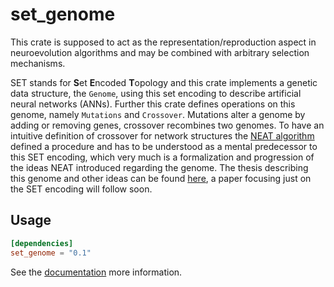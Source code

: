 # set_genome

This crate is supposed to act as the representation/reproduction aspect in neuroevolution algorithms and may be combined with arbitrary selection mechanisms.

SET stands for **S**et **E**ncoded **T**opology and this crate implements a genetic data structure, the `Genome`,
using this set encoding to describe artificial neural networks (ANNs).
Further this crate defines operations on this genome, namely `Mutations` and `Crossover`.
Mutations alter a genome by adding or removing genes, crossover recombines two genomes.
To have an intuitive definition of crossover for network structures the [NEAT algorithm] defined a procedure and has to be understood as a mental predecessor to this SET encoding,
which very much is a formalization and progression of the ideas NEAT introduced regarding the genome.
The thesis describing this genome and other ideas can be found [here], a paper focusing just on the SET encoding will follow soon.

[neat algorithm]: http://nn.cs.utexas.edu/downloads/papers/stanley.ec02.pdf
[here]: https://www.silvan.codes/SET-NEAT_Thesis.pdf

## Usage

```toml
[dependencies]
set_genome = "0.1"
```

See the [documentation] more information.

[documentation]: https://docs.rs/set_genome
